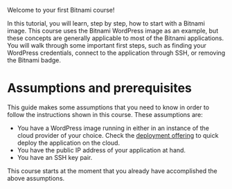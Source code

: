Welcome to your first Bitnami course!

In this tutorial, you will learn, step by step, how to start with a Bitnami image. This course uses the Bitnami WordPress image as an example, but these concepts are generally applicable to most of the Bitnami applications. You will walk through some important first steps, such as finding your WordPress credentials, connect to the application through SSH, or removing the Bitnami badge.

# Assumptions and prerequisites

This guide makes some assumptions that you need to know in order to follow the instructions shown in this course. These assumptions are:

* You have a WordPress image running in either in an instance of the cloud provider of your choice. Check the [deployment offering](https://bitnami.com/stack/wordpress/cloud) to quick deploy the application on the cloud.
* You have the public IP address of your application at hand.
* You have an SSH key pair.

This course starts at the moment that you already have accomplished the above assumptions.
